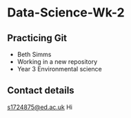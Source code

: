 # Data-Science-Wk-2
## Practicing Git 
- Beth Simms 
- Working in a new repository 
- Year 3 Environmental science 
## Contact details
s1724875@ed.ac.uk
Hi 
